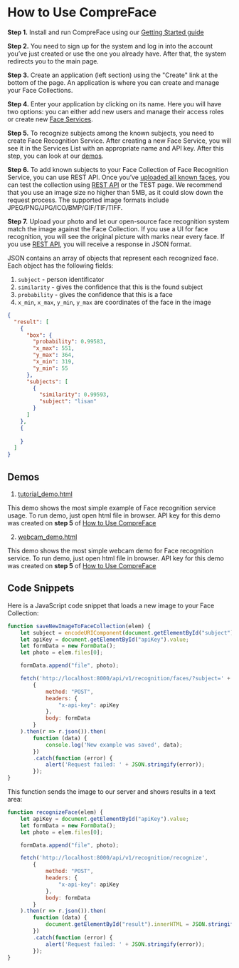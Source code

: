# How to Use CompreFace

**Step 1.** Install and run CompreFace using our [Getting Started guide](../README.md#getting-started-with-compreface)

**Step 2.** You need to sign up for the system and log in into the account you’ve just created or use the one you already have. After that, the system redirects you to the main page.

**Step 3.** Create an application (left section) using the "Create" link at the bottom of the page. An application is where you can create and manage your Face Collections.

**Step 4.** Enter your application by clicking on its name. Here you will have two options: you can either add new users and manage 
their access roles or create new [Face Services](Face-services-and-plugins.md).

**Step 5.** To recognize subjects among the known subjects, you need to create Face Recognition Service. After creating a new Face 
Service, you will see it in the Services List with an appropriate name and API key. After this step, you can look at our [demos](#demos).

**Step 6.** To add known subjects to your Face Collection of Face Recognition Service, you can use REST API. 
Once you’ve [uploaded all known faces](Rest-API-description.md#add-an-example-of-a-subject),
you can test the collection using [REST API](Rest-API-description.md#recognize-faces-from-a-given-image) or the TEST page. 
We recommend that you use an image size no higher than 5MB, as it could slow down the request process. The supported image formats include JPEG/PNG/JPG/ICO/BMP/GIF/TIF/TIFF.

**Step 7.** Upload your photo and let our open-source face recognition system match the image against the Face Collection. If you use a 
UI for face recognition, you will see the original picture with marks near every face. If you use [REST API](Rest-API-description.md#recognize-faces-from-a-given-image), you will receive a response in JSON format.

JSON contains an array of objects that represent each recognized face. Each object has the following fields:

1. `subject` - person identificator
2. `similarity` - gives the confidence that this is the found subject
3. `probability` - gives the confidence that this is a face
4. `x_min`, `x_max`, `y_min`, `y_max` are coordinates of the face in the image


```json
{
  "result": [
    {
      "box": {
        "probability": 0.99583,
        "x_max": 551,
        "y_max": 364,
        "x_min": 319,
        "y_min": 55
      },
      "subjects": [
        {
          "similarity": 0.99593,
          "subject": "lisan"
        }
      ]
    },
    {
      
    }
  ]
}
```

## Demos

1. [tutorial_demo.html](./demos/tutorial_demo.html)

This demo shows the most simple example of Face recognition service usage. 
To run demo, just open html file in browser. 
API key for this demo was created on **step 5** of [How to Use CompreFace](#how-to-use-compreface)

2. [webcam_demo.html](./demos/webcam_demo.html)

This demo shows the most simple webcam demo for Face recognition service.
To run demo, just open html file in browser.
API key for this demo was created on **step 5** of [How to Use CompreFace](#how-to-use-compreface)

## Code Snippets

Here is a JavaScript code snippet that loads a new image to your Face Collection:

```js
function saveNewImageToFaceCollection(elem) {
    let subject = encodeURIComponent(document.getElementById("subject").value);
    let apiKey = document.getElementById("apiKey").value;
    let formData = new FormData();
    let photo = elem.files[0];

    formData.append("file", photo);

    fetch('http://localhost:8000/api/v1/recognition/faces/?subject=' + subject,
        {
            method: "POST",
            headers: {
                "x-api-key": apiKey
            },
            body: formData
        }
    ).then(r => r.json()).then(
        function (data) {
            console.log('New example was saved', data);
        })
        .catch(function (error) {
            alert('Request failed: ' + JSON.stringify(error));
        });
}
```

This function sends the image to our server and shows results in a text area:

```js
function recognizeFace(elem) {
    let apiKey = document.getElementById("apiKey").value;
    let formData = new FormData();
    let photo = elem.files[0];

    formData.append("file", photo);

    fetch('http://localhost:8000/api/v1/recognition/recognize',
        {
            method: "POST",
            headers: {
                "x-api-key": apiKey
            },
            body: formData
        }
    ).then(r => r.json()).then(
        function (data) {
            document.getElementById("result").innerHTML = JSON.stringify(data);
        })
        .catch(function (error) {
            alert('Request failed: ' + JSON.stringify(error));
        });
}
```
